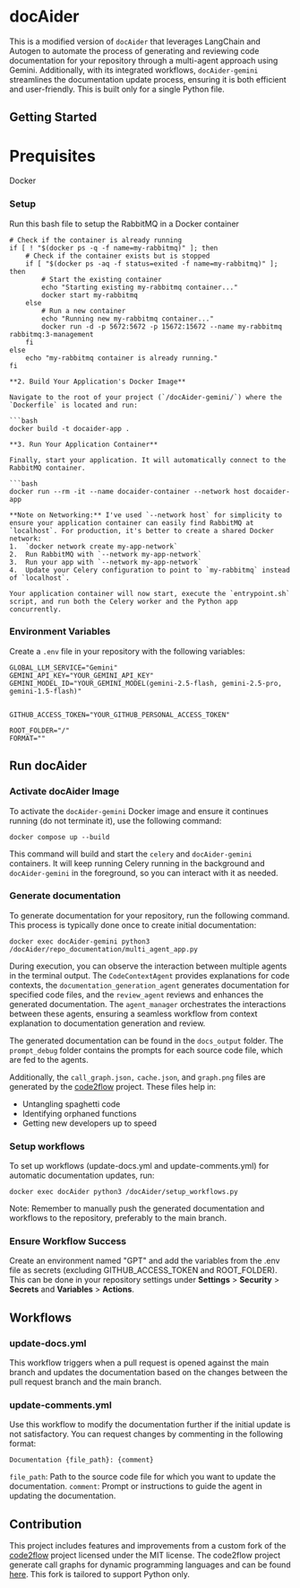 # docAider

This is a modified version of `docAider` that leverages LangChain and Autogen to automate the process of generating and reviewing code documentation for your repository through a multi-agent approach using Gemini. Additionally, with its integrated workflows, `docAider-gemini` streamlines the documentation update process, ensuring it is both efficient and user-friendly. This is built only for a single Python file.

## Getting Started

# Prequisites

Docker

### Setup

Run this bash file to setup the RabbitMQ in a Docker container

```
# Check if the container is already running
if [ ! "$(docker ps -q -f name=my-rabbitmq)" ]; then
    # Check if the container exists but is stopped
    if [ "$(docker ps -aq -f status=exited -f name=my-rabbitmq)" ]; then
        # Start the existing container
        echo "Starting existing my-rabbitmq container..."
        docker start my-rabbitmq
    else
        # Run a new container
        echo "Running new my-rabbitmq container..."
        docker run -d -p 5672:5672 -p 15672:15672 --name my-rabbitmq rabbitmq:3-management
    fi
else
    echo "my-rabbitmq container is already running."
fi

**2. Build Your Application's Docker Image**

Navigate to the root of your project (`/docAider-gemini/`) where the `Dockerfile` is located and run:

```bash
docker build -t docaider-app .

**3. Run Your Application Container**

Finally, start your application. It will automatically connect to the RabbitMQ container.

```bash
docker run --rm -it --name docaider-container --network host docaider-app

**Note on Networking:** I've used `--network host` for simplicity to ensure your application container can easily find RabbitMQ at `localhost`. For production, it's better to create a shared Docker network:
1.  `docker network create my-app-network`
2.  Run RabbitMQ with `--network my-app-network`
3.  Run your app with `--network my-app-network`
4.  Update your Celery configuration to point to `my-rabbitmq` instead of `localhost`.

Your application container will now start, execute the `entrypoint.sh` script, and run both the Celery worker and the Python app concurrently.
```

### Environment Variables

Create a `.env` file in your repository with the following variables:

```
GLOBAL_LLM_SERVICE="Gemini"
GEMINI_API_KEY="YOUR_GEMINI_API_KEY"
GEMINI_MODEL_ID="YOUR_GEMINI_MODEL(gemini-2.5-flash, gemini-2.5-pro, gemini-1.5-flash)" 


GITHUB_ACCESS_TOKEN="YOUR_GITHUB_PERSONAL_ACCESS_TOKEN"

ROOT_FOLDER="/"
FORMAT=""
```

## Run docAider

### Activate docAider Image

To activate the `docAider-gemini` Docker image and ensure it continues running (do not terminate it), use the following command:

```
docker compose up --build
```

This command will build and start the `celery` and `docAider-gemini` containers. It will keep running Celery running in the background and `docAider-gemini` in the foreground, so you can interact with it as needed.

### Generate documentation

To generate documentation for your repository, run the following command. This process is typically done once to create initial documentation:

```
docker exec docAider-gemini python3 /docAider/repo_documentation/multi_agent_app.py
```

During execution, you can observe the interaction between multiple agents in the terminal output. The `CodeContextAgent` provides explanations for code contexts, the `documentation_generation_agent` generates documentation for specified code files, and the `review_agent` reviews and enhances the generated documentation. The `agent_manager` orchestrates the interactions between these agents, ensuring a seamless workflow from context explanation to documentation generation and review.

The generated documentation can be found in the `docs_output` folder. The `prompt_debug` folder contains the prompts for each source code file, which are fed to the agents.

Additionally, the `call_graph.json,` `cache.json`, and `graph.png` files are generated by the [code2flow](https://github.com/TomasKopunec/code2flow/tree/82b5b9f535b66c9d9f9f12bbb77f86bae0bdc248?tab=readme-ov-file) project. These files help in:

- Untangling spaghetti code
- Identifying orphaned functions
- Getting new developers up to speed


### Setup workflows
To set up workflows (update-docs.yml and update-comments.yml) for automatic documentation updates, run:

```
docker exec docAider python3 /docAider/setup_workflows.py
```

Note: Remember to manually push the generated documentation and workflows to the repository, preferably to the main branch.

### Ensure Workflow Success
Create an environment named "GPT" and add the variables from the .env file as secrets (excluding GITHUB_ACCESS_TOKEN and ROOT_FOLDER). This can be done in your repository settings under **Settings** > **Security** > **Secrets** and **Variables** > **Actions**.

## Workflows

### update-docs.yml
This workflow triggers when a pull request is opened against the main branch and updates the documentation based on the changes between the pull request branch and the main branch.

### update-comments.yml
Use this workflow to modify the documentation further if the initial update is not satisfactory. You can request changes by commenting in the following format:
```
Documentation {file_path}: {comment}
```
`file_path`: Path to the source code file for which you want to update the documentation.
`comment`: Prompt or instructions to guide the agent in updating the documentation.

## Contribution
This project includes features and improvements from a custom fork of the [code2flow](https://github.com/scottrogowski/code2flow/) project licensed under the MIT license. The code2flow project generate call graphs for dynamic programming languages and can be found [here](https://github.com/TomasKopunec/code2flow/tree/82b5b9f535b66c9d9f9f12bbb77f86bae0bdc248?tab=readme-ov-file). This fork is tailored to support Python only.
